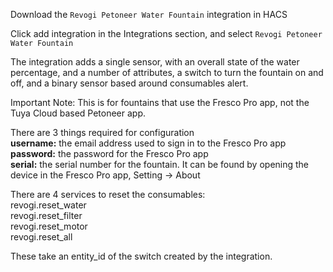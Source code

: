 Download the `Revogi Petoneer Water Fountain` integration in HACS

Click add integration in the Integrations section, and select `Revogi Petoneer Water Fountain`

The integration adds a single sensor, with an overall state of the water percentage, and a number of attributes, a switch to turn the fountain on and off, and a binary sensor based around consumables alert.

Important Note: This is for fountains that use the Fresco Pro app, not the Tuya Cloud based Petoneer app.

There are 3 things required for configuration<br>
<b>username:</b> the email address used to sign in to the Fresco Pro app<br>
<b>password:</b> the password for the Fresco Pro app<br>
<b>serial:</b> the serial number for the fountain. It can be found by opening the device in the Fresco Pro app, Setting -> About

There are 4 services to reset the consumables:<br>
revogi.reset_water<br>
revogi.reset_filter<br>
revogi.reset_motor<br>
revogi.reset_all<br>

These take an entity_id of the switch created by the integration.